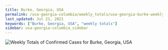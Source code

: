 ```yaml
---
title: Burke, Georgia, USA
permalink: /usa-georgia-columbia/weekly_totals/usa-georgia-burke-weekly_totals.html
last_updated: Jul 21, 2021
keywords: ["Burke, Georgia, USA", "weekly totals"]
sidebar: usa-georgia-columbia_sidebar
---
```


![Weekly Totals of Confirmed Cases for Burke, Georgia, USA](/covid_tracker/images/graphs/usa-georgia-burke-weekly_totals_graph.png)
